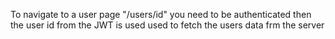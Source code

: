 To navigate to a user page "/users/id"  you need to be authenticated then the user id from the JWT is used used to fetch the users data frm the server